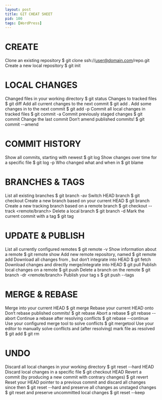 ```yaml
---
layout: post
title: GIT CHEAT SHEET
pid: 100
tags: [WordPress]
---
```

# CREATE
Clone an existing repository
$ git clone ssh://user@domain.com/repo.git
Create a new local repository
$ git init
# LOCAL CHANGES
Changed files in your working directory
$ git status
Changes to tracked files
$ git diff
Add all current changes to the next commit
$ git add .
Add some changes in <file> to the next commit
$ git add -p <file>
Commit all local changes in tracked files
$ git commit -a
Commit previously staged changes
$ git commit
Change the last commit
Don‘t amend published commits!
$ git commit --amend
# COMMIT HISTORY
Show all commits, starting with newest
$ git log
Show changes over time for a specific file
$ git log -p <file>
Who changed what and when in <file>
$ git blame <file>
# BRANCHES & TAGS
List all existing branches
$ git branch -av
Switch HEAD branch
$ git checkout <branch>
Create a new branch based
on your current HEAD
$ git branch <new-branch>
Create a new tracking branch based on
a remote branch
$ git checkout --track <remote/branch>
Delete a local branch
$ git branch -d <branch>
Mark the current commit with a tag
$ git tag <tag-name>
# UPDATE & PUBLISH
List all currently configured remotes
$ git remote -v
Show information about a remote
$ git remote show <remote>
Add new remote repository, named <remote>
$ git remote add <shortname> <url>
Download all changes from <remote>,
but don‘t integrate into HEAD
$ git fetch <remote>
Download changes and directly
merge/integrate into HEAD
$ git pull <remote> <branch>
Publish local changes on a remote
$ git push <remote> <branch>
Delete a branch on the remote
$ git branch -dr <remote/branch>
Publish your tag s
$ git push --tags
# MERGE & REBASE
Merge <branch> into your current HEAD
$ git merge <branch>
Rebase your current HEAD onto <branch>
Don‘t rebase published commits!
$ git rebase <branch>
Abort a rebase
$ git rebase --abort
Continue a rebase after resolving conflicts
$ git rebase --continue
Use your configured merge tool to
solve conflicts
$ git mergetool
Use your editor to manually solve conflicts
and (after resolving) mark file as resolved
$ git add <resolved-file>
$ git rm <resolved-file> 
# UNDO
Discard all local changes in your working
directory
$ git reset --hard HEAD
Discard local changes in a specific file
$ git checkout HEAD <file>
Revert a commit (by producing a new commit
with contrary changes)
$ git revert <commit>
Reset your HEAD pointer to a previous commit
and discard all changes since then
$ git reset --hard <commit>
and preserve all changes as unstaged
changes
$ git reset <commit>
and preserve uncommitted local changes
$ git reset --keep <commit>
